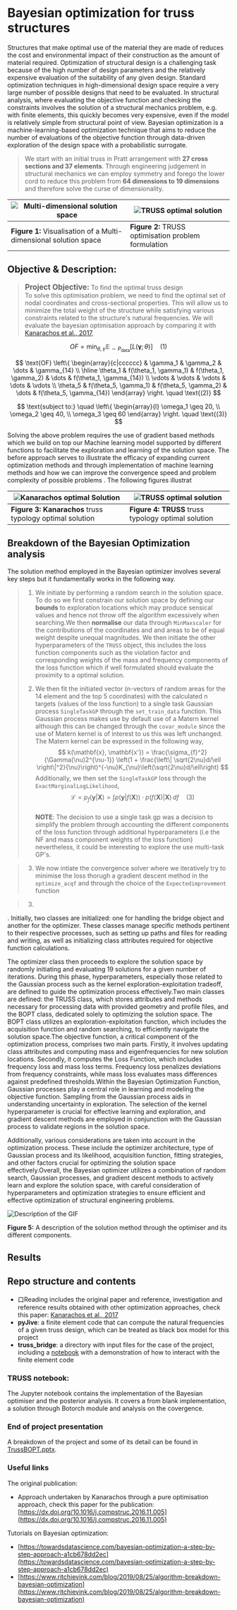 # Bayesian optimization for truss structures





Structures that make optimal use of the material they are made of reduces the cost and environmental impact of their construction as the amount of material required. Optimization of structural design is a challenging task because of the high number of design parameters and the relatively expensive evaluation of the suitability of any given design. Standard optimization techniques in high-dimensional design space require a very large number of possible designs that need to be evaluated. In structural analysis, where evaluating the objective function and checking the constraints involves the solution of a structural mechanics problem, e.g. with finite elements, this quickly becomes very expensive, even if the model is relatively simple from structural point of view. Bayesian optimization is a machine-learning-based optimization technique that aims to reduce the number of evaluations of the objective function through data-driven exploration of the design space with a probabilistic surrogate.

>We start with an initial truss in Pratt arrangement with **27 cross sections and 37 elements**. Through engineering judgement in structural mechanics we can employ symmetry and forego the lower cord to reduce this problem from **64 dimensions to 19 dimensions** and therefore solve the curse of dimensionality.

| ![Multi-dimensional solution space](https://www.mathworks.com/help/examples/stats/win64/ParellelBayeianOptimizationExample_01.png)| ![TRUSS optimal solution](reading/Figures/solution_approach/TrussBOPT_formulation.png)|
|----------------------------------------------------------------------------------------------------------|--------------------------------------------------------------------------------------------------|
|**Figure 1:** Visualisation of a Multi-dimensional solution space | **Figure 2:** TRUSS optimisation problem formulation |

## Objective & Description:

> <span style="font-size: larger;"><B>Project Objective:</B></span> To find the optimal truss design <br>
> To solve this optimisation problem, we need to find the optimal set of nodal coordinates and cross-sectional properties. This will allow us to minimize the total weight of the structure while satisfying various constraints related to the structure's natural frequencies. We will evaluate the bayesian optimisation approach by comparing it with [Kanarachos et al., 2017](1-s2.0-S0045794916302036-main.pdf),

$$
OF = \min_{\theta,\gamma} \mathbb{E}_{\sim P_{\text{data}}}[L(\mathbf{\gamma };\theta)] \quad \text{(1)}
$$

$$
\text{OF} \left\{
\begin{array}{c|cccccc}
& \gamma_1 & \gamma_2 & \dots & \gamma_{14} \\ \hline
\theta_1 & f(\theta_1, \gamma_1) & f(\theta_1, \gamma_2) & \dots & f(\theta_1, \gamma_{14}) \\
\vdots  & \vdots  & \vdots  & \dots  & \vdots \\
\theta_5 & f(\theta_5, \gamma_1) & f(\theta_5, \gamma_2) & \dots & f(\theta_5, \gamma_{14})
\end{array} 
\right. \quad \text{(2)}
$$

$$
\text{subject to:} \quad \left\{
\begin{array}{l}
\omega_1 \geq 20, \\
\omega_2 \geq 40, \\
\omega_3 \geq 60
\end{array}
\right. \quad \text{(3)}
$$

Solving the above problem requires the use of gradient based methods which we build on top our Machine learning model supported by different functions to facilitate the exploration and learning of the solution space. The before approach serves to illustrate the efficacy of expanding current optimization methods and through implementation of machine learning methods and how we can improve the convergence speed and problem complexity of possible problems . The following figures illustrat

| ![Kanarachos optimal Solution](reading/Figures/truss_solutions/Kanarachos_Opt.png) | ![TRUSS optimal solution](reading/Figures/truss_solutions/TRUSS_Opt.png) |
|----------------------------------------------------------------------------------------------------------|--------------------------------------------------------------------------------------------------|
|**Figure 3:** **Kanarachos** truss typology optimal solution  | **Figure 4:** **TRUSS** truss typology optimal solution  |

## Breakdown of the Bayesian Optimization analysis

The solution method employed in the Bayesian optimizer involves several key steps but it fundamentally works in the following way. 

> 1. We initiate by performing a random search in the solution space. To do so we first constrain our solution space by defining our **bounds** to exploration locations which may produce sensical values and hence not throw off the algorithm excessively when searching.We then **normalise** our data through `MinMaxscaler` for the contributions of the coordinates and and areas to be of equal weight despite unequal magnitudes. We then initiate the other hyperparameters of the `TRUSS` object, this includes the loss function components such as the violation factor and corresponding weights of the mass and frequency components of the loss function which if well formulated should evaluate the proximity to a optimal solution.
>
> 2. We then fit the initiated vector (n-vectors of random areas for the 14 element and the top 5 coordinates) with the calculated n targets (values of the loss function) to a single task Gaussian process `SingleTaskGP` through the `set_train_data` function. This Gaussian process makes use by default use of a Matern kernel although this can be changed through the `covar_module` since the use of Matern kernel is of interest to us this was left unchanged. The Matern kernel can be expressed in the following way,
>    $$
>    k(\mathbf{x}, \mathbf{x'}) = \frac{\sigma_{f}^2}{\Gamma(\nu)2^{\nu-1}} \left(1 + \frac{\left\| \sqrt{2\nu}d/\ell \right\|^2}{\nu}\right)^{-\nu}K_{\nu}\left(\sqrt{2\nu}d/\ell\right)
>    $$ 
>    Additionally, we then set the `SingleTaskGP` loss through the `ExactMarginalLogLikelihood`, 
>    $$
>    \mathcal{L} = p_f(\mathbf{y} | \mathbf{X}) = \int p \left( \mathbf{y} | f(\mathbf{X}) \right) \cdot p(f(\mathbf{X}) | \mathbf{X}) \, df \quad \text{(3)}
>    $$
>   <br> **NOTE**: The decision to use a single task gp was a decision to simplify the problem through accounting the different components of the loss function through additional hyperparameters (i.e the NF and mass component weights of the loss function) nevertheless, it could be interesting to explore the use multi-task GP's.

> 3. We now intiate the convergence solver where we iteratively try to minimise the loss thorugh a gradient descent method in the `optimize_acqf` and through the choice of the `Expectedimprovement` function







> 3. 


. Initially, two classes are initialized: one for handling the bridge object and another for the optimizer. These classes manage specific methods pertinent to their respective processes, such as setting up paths and files for reading and writing, as well as initializing class attributes required for objective function calculations.

The optimizer class then proceeds to explore the solution space by randomly initiating and evaluating 19 solutions for a given number of iterations. During this phase, hyperparameters, especially those related to the Gaussian process such as the kernel exploration-exploitation tradeoff, are defined to guide the optimization process effectively.Two main classes are defined: the TRUSS class, which stores attributes and methods necessary for processing data with provided geometry and profile files, and the BOPT class, dedicated solely to optimizing the solution space. The BOPT class utilizes an exploration-exploitation function, which includes the acquisition function and random searching, to efficiently navigate the solution space.The objective function, a critical component of the optimization process, comprises two main parts. Firstly, it involves updating class attributes and computing mass and eigenfrequencies for new solution locations. Secondly, it computes the Loss Function, which includes frequency loss and mass loss terms. Frequency loss penalizes deviations from frequency constraints, while mass loss evaluates mass differences against predefined thresholds.Within the Bayesian Optimization Function, Gaussian processes play a central role in learning and modeling the objective function. Sampling from the Gaussian process aids in understanding uncertainty in exploration. The selection of the kernel hyperparameter is crucial for effective learning and exploration, and gradient descent methods are employed in conjunction with the Gaussian process to validate regions in the solution space.

Additionally, various considerations are taken into account in the optimization process. These include the optimizer architecture, type of Gaussian process and its likelihood, acquisition function, fitting strategies, and other factors crucial for optimizing the solution space effectively.Overall, the Bayesian optimizer utilizes a combination of random search, Gaussian processes, and gradient descent methods to actively learn and explore the solution space, with careful consideration of hyperparameters and optimization strategies to ensure efficient and effective optimization of structural engineering problems.

![Description of the GIF](reading/Figures/solution_approach/TrussBOPT_EOP.gif)

**Figure 5:** A description of the solution method through the optimiser and its different components. 

## Results





## Repo structure and contents
- 口Reading includes the original paper and reference, investigation and reference results obtained with other optimization approaches, check this paper: [Kanarachos et al., 2017](https://dx.doi.org/10.1016/j.compstruc.2016.11.005)
- **pyJive**: a finite element code that can compute the natural frequencies of a given truss design, which can be treated as black box model for this project
- **truss_bridge**: a directory with input files for the case of the project, including a [notebook](truss_bridge/truss_bridge.ipynb) with a demonstration of how to interact with the finite element code

### TRUSS notebook:
The Jupyter notebook contains the implementation of the Bayesian optimiser and the posterior analysis. It covers a from blank implementation, a solution through Botorch module and analysis on the covergence. 

### End of project presentation
A breakdown of the project and some of its detail can be found in [TrussBOPT.pptx](TRUSS1/TRUSS1/TrussBOPT_EOP.pptx).

### Useful links
The original publication:
- Approach undertaken by Kanarachos through a pure optimisation approach, check this paper for the publication: [https://dx.doi.org/10.1016/j.compstruc.2016.11.005](https://dx.doi.org/10.1016/j.compstruc.2016.11.005)

Tutorials on Bayesian optimization:
- [https://towardsdatascience.com/bayesian-optimization-a-step-by-step-approach-a1cb678dd2ec](https://towardsdatascience.com/bayesian-optimization-a-step-by-step-approach-a1cb678dd2ec)
- [https://www.ritchievink.com/blog/2019/08/25/algorithm-breakdown-bayesian-optimization](https://www.ritchievink.com/blog/2019/08/25/algorithm-breakdown-bayesian-optimization)
